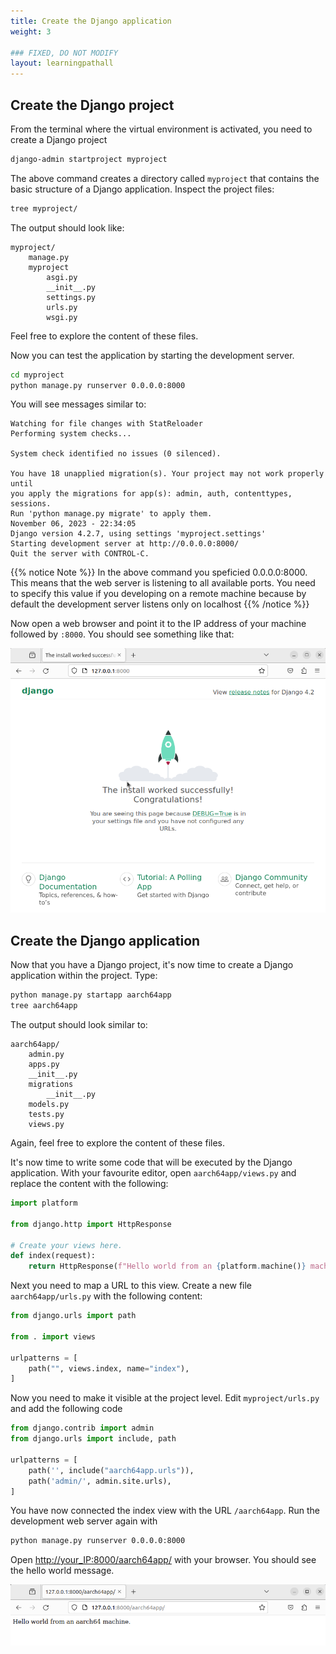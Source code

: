 ```yaml
---
title: Create the Django application
weight: 3

### FIXED, DO NOT MODIFY
layout: learningpathall
---
```


## Create the Django project

From the terminal where the virtual environment is activated, you need to
create a Django project

```bash
django-admin startproject myproject
```

The above command creates a directory called `myproject` that contains the basic
structure of a Django application. Inspect the project files:

```bash
tree myproject/
```
The output should look like:

```output
myproject/
    manage.py
    myproject
        asgi.py
        __init__.py
        settings.py
        urls.py
        wsgi.py

```

Feel free to explore the content of these files.

Now you can test the application by starting the development server.

```bash
cd myproject
python manage.py runserver 0.0.0.0:8000
```
You will see messages similar to:

```output
Watching for file changes with StatReloader
Performing system checks...

System check identified no issues (0 silenced).

You have 18 unapplied migration(s). Your project may not work properly until
you apply the migrations for app(s): admin, auth, contenttypes, sessions.
Run 'python manage.py migrate' to apply them.
November 06, 2023 - 22:34:05
Django version 4.2.7, using settings 'myproject.settings'
Starting development server at http://0.0.0.0:8000/
Quit the server with CONTROL-C.
```

{{% notice Note %}}
In the above command you speficied 0.0.0.0:8000. This means
that the web server is listening to all available ports. You need to specify
this value if you developing on a remote machine because by default the
development server listens only on localhost
{{% /notice %}}

Now open a web browser and point it to the IP address of your machine followed
by `:8000`. You should see something like that:

![alt-text #center](django-install.png "Successful installation of a Django project")

## Create the Django application
Now that you have a Django project, it's now time to create a Django
application within the project. Type:

```bash
python manage.py startapp aarch64app
tree aarch64app
```

The output should look similar to:

```output
aarch64app/
    admin.py
    apps.py
    __init__.py
    migrations
        __init__.py
    models.py
    tests.py
    views.py
```

Again, feel free to explore the content of these files.

It's now time to write some code that will be executed by the Django
application.
With your favourite editor, open `aarch64app/views.py` and replace the content
with the following:

```python
import platform

from django.http import HttpResponse

# Create your views here.
def index(request):
    return HttpResponse(f"Hello world from an {platform.machine()} machine.") 
```

Next you need to map a URL to this view. Create a new file `aarch64app/urls.py`
with the following content:

```python
from django.urls import path

from . import views

urlpatterns = [
    path("", views.index, name="index"),
]
```

Now you need to make it visible at the project level. Edit `myproject/urls.py`
and add the following code

```python
from django.contrib import admin
from django.urls import include, path

urlpatterns = [
    path('', include("aarch64app.urls")),
    path('admin/', admin.site.urls),
]
```

You have now connected the index view with the URL `/aarch64app`. Run the
development web server again with

```bash
python manage.py runserver 0.0.0.0:8000
```

Open [http://your_IP:8000/aarch64app/](http://your_IP:8000/aarch64app/) with
your browser. You should see the hello world message.


![alt-text #center](django-app.png "Successful call to a Django view")
